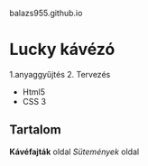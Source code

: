 balazs955.github.io

# Lucky kávézó
1.anyaggyűjtés
2. Tervezés

* Html5
* CSS 3
## Tartalom
**Kávéfajták** oldal
_Sütemények_ oldal
